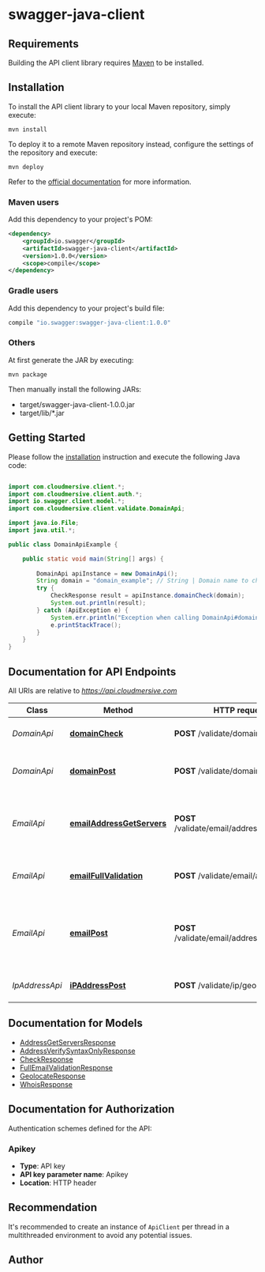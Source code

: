 # swagger-java-client

## Requirements

Building the API client library requires [Maven](https://maven.apache.org/) to be installed.

## Installation

To install the API client library to your local Maven repository, simply execute:

```shell
mvn install
```

To deploy it to a remote Maven repository instead, configure the settings of the repository and execute:

```shell
mvn deploy
```

Refer to the [official documentation](https://maven.apache.org/plugins/maven-deploy-plugin/usage.html) for more information.

### Maven users

Add this dependency to your project's POM:

```xml
<dependency>
    <groupId>io.swagger</groupId>
    <artifactId>swagger-java-client</artifactId>
    <version>1.0.0</version>
    <scope>compile</scope>
</dependency>
```

### Gradle users

Add this dependency to your project's build file:

```groovy
compile "io.swagger:swagger-java-client:1.0.0"
```

### Others

At first generate the JAR by executing:

    mvn package

Then manually install the following JARs:

* target/swagger-java-client-1.0.0.jar
* target/lib/*.jar

## Getting Started

Please follow the [installation](#installation) instruction and execute the following Java code:

```java

import com.cloudmersive.client.*;
import com.cloudmersive.client.auth.*;
import io.swagger.client.model.*;
import com.cloudmersive.client.validate.DomainApi;

import java.io.File;
import java.util.*;

public class DomainApiExample {

    public static void main(String[] args) {
        
        DomainApi apiInstance = new DomainApi();
        String domain = "domain_example"; // String | Domain name to check, for example \"cloudmersive.com\"
        try {
            CheckResponse result = apiInstance.domainCheck(domain);
            System.out.println(result);
        } catch (ApiException e) {
            System.err.println("Exception when calling DomainApi#domainCheck");
            e.printStackTrace();
        }
    }
}

```

## Documentation for API Endpoints

All URIs are relative to *https://api.cloudmersive.com*

Class | Method | HTTP request | Description
------------ | ------------- | ------------- | -------------
*DomainApi* | [**domainCheck**](docs/DomainApi.md#domainCheck) | **POST** /validate/domain/check | Validate a domain name
*DomainApi* | [**domainPost**](docs/DomainApi.md#domainPost) | **POST** /validate/domain/whois | Get WHOIS information for a domain
*EmailApi* | [**emailAddressGetServers**](docs/EmailApi.md#emailAddressGetServers) | **POST** /validate/email/address/servers | Partially check whether an email address is valid
*EmailApi* | [**emailFullValidation**](docs/EmailApi.md#emailFullValidation) | **POST** /validate/email/address/full | Fully validate an email address
*EmailApi* | [**emailPost**](docs/EmailApi.md#emailPost) | **POST** /validate/email/address/syntaxOnly | Validate email adddress for syntactic correctness only
*IpAddressApi* | [**iPAddressPost**](docs/IpAddressApi.md#iPAddressPost) | **POST** /validate/ip/geolocate | Geolocate an IP address


## Documentation for Models

 - [AddressGetServersResponse](docs/AddressGetServersResponse.md)
 - [AddressVerifySyntaxOnlyResponse](docs/AddressVerifySyntaxOnlyResponse.md)
 - [CheckResponse](docs/CheckResponse.md)
 - [FullEmailValidationResponse](docs/FullEmailValidationResponse.md)
 - [GeolocateResponse](docs/GeolocateResponse.md)
 - [WhoisResponse](docs/WhoisResponse.md)


## Documentation for Authorization

Authentication schemes defined for the API:
### Apikey

- **Type**: API key
- **API key parameter name**: Apikey
- **Location**: HTTP header


## Recommendation

It's recommended to create an instance of `ApiClient` per thread in a multithreaded environment to avoid any potential issues.

## Author



